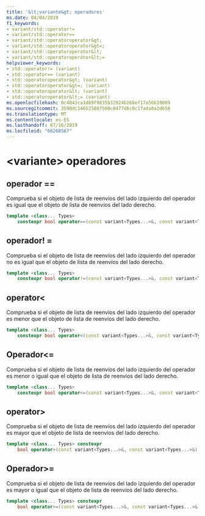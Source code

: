 ```yaml
---
title: '&lt;variante&gt; operadores'
ms.date: 04/04/2019
f1_keywords:
- variant/std::operator!=
- variant/std::operator==
- variant/std::operatoroperator&gt;
- variant/std::operatoroperator&gt=;
- variant/std::operatoroperator&lt;
- variant/std::operatoroperator&lt;=
helpviewer_keywords:
- std::operator!= (variant)
- std::operator== (variant)
- std::operatoroperator&gt; (variant)
- std::operatoroperator&gt=; (variant)
- std::operatoroperator&lt; (variant)
- std::operatoroperator&lt;= (variant)
ms.openlocfilehash: 0c4042ca1d89f9835b32924b268ef17a56619009
ms.sourcegitcommit: 3590dc146525807500c0477d6c9c17a4a8a2d658
ms.translationtype: MT
ms.contentlocale: es-ES
ms.lasthandoff: 07/16/2019
ms.locfileid: "68268567"
---
```

# <a name="ltvariantgt-operators"></a>&lt;variante&gt; operadores

## <a name="op_eq_eq"></a> operador ==

Comprueba si el objeto de lista de reenvíos del lado izquierdo del operador es igual que el objeto de lista de reenvíos del lado derecho.

```cpp
template <class... Types>
    constexpr bool operator==(const variant<Types...>&, const variant<Types...>&);
```

## <a name="op_neq"></a> operador! =

Comprueba si el objeto de lista de reenvíos del lado izquierdo del operador no es igual que el objeto de lista de reenvíos del lado derecho.

```cpp
template <class... Types>
    constexpr bool operator!=(const variant<Types...>&, const variant<Types...>&);
```

## <a name="op_lt"></a> operator&lt;

Comprueba si el objeto de lista de reenvíos del lado izquierdo del operador es menor que el objeto de lista de reenvíos del lado derecho.

```cpp
template <class... Types>
    constexpr bool operator<(const variant<Types...>&, const variant<Types...>&);
```

## <a name="op_lt_eq"></a> Operador&lt;=

Comprueba si el objeto de lista de reenvíos del lado izquierdo del operador es menor o igual que el objeto de lista de reenvíos del lado derecho.

```cpp
template <class... Types>
    constexpr bool operator<=(const variant<Types...>&, const variant<Types...>&);
```

## <a name="op_gt"></a> operator&gt;

Comprueba si el objeto de lista de reenvíos del lado izquierdo del operador es mayor que el objeto de lista de reenvíos del lado derecho.

```cpp
template <class... Types> constexpr
    bool operator>(const variant<Types...>&, const variant<Types...>&);
```

## <a name="op_gt_eq"></a> Operador&gt;=

Comprueba si el objeto de lista de reenvíos del lado izquierdo del operador es mayor o igual que el objeto de lista de reenvíos del lado derecho.

```cpp
template <class... Types> constexpr
    bool operator>=(const variant<Types...>&, const variant<Types...>&);
```

